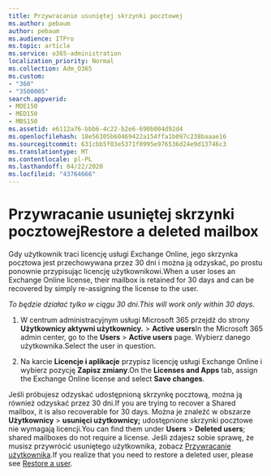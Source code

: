 ```yaml
---
title: Przywracanie usuniętej skrzynki pocztowej
ms.author: pebaum
author: pebaum
ms.audience: ITPro
ms.topic: article
ms.service: o365-administration
localization_priority: Normal
ms.collection: Adm_O365
ms.custom:
- "360"
- "3500005"
search.appverid:
- MOE150
- MED150
- MBS150
ms.assetid: e6112a76-bbb6-4c22-b2e6-690b004d92d4
ms.openlocfilehash: 18e56305b60469422a154ffa1b097c238baaae16
ms.sourcegitcommit: 631cbb5f03e5371f0995e976536d24e9d13746c3
ms.translationtype: MT
ms.contentlocale: pl-PL
ms.lasthandoff: 04/22/2020
ms.locfileid: "43764666"
---
```

# <a name="restore-a-deleted-mailbox"></a><span data-ttu-id="3f2b9-102">Przywracanie usuniętej skrzynki pocztowej</span><span class="sxs-lookup"><span data-stu-id="3f2b9-102">Restore a deleted mailbox</span></span>

<span data-ttu-id="3f2b9-103">Gdy użytkownik traci licencję usługi Exchange Online, jego skrzynka pocztowa jest przechowywana przez 30 dni i można ją odzyskać, po prostu ponownie przypisując licencję użytkownikowi.</span><span class="sxs-lookup"><span data-stu-id="3f2b9-103">When a user loses an Exchange Online license, their mailbox is retained for 30 days and can be recovered by simply re-assigning the license to the user.</span></span>
  
 <span data-ttu-id="3f2b9-104">*To będzie działać tylko w ciągu 30 dni.*</span><span class="sxs-lookup"><span data-stu-id="3f2b9-104">*This will work only within 30 days.*</span></span>  
  
1. <span data-ttu-id="3f2b9-105">W centrum administracyjnym usługi Microsoft 365 przejdź do strony **Użytkownicy aktywni użytkownicy.** \> **Active users**</span><span class="sxs-lookup"><span data-stu-id="3f2b9-105">In the Microsoft 365 admin center, go to the **Users** \> **Active users** page.</span></span> <span data-ttu-id="3f2b9-106">Wybierz danego użytkownika.</span><span class="sxs-lookup"><span data-stu-id="3f2b9-106">Select the user in question.</span></span>

2. <span data-ttu-id="3f2b9-107">Na karcie **Licencje i aplikacje** przypisz licencję usługi Exchange Online i wybierz pozycję **Zapisz zmiany**.</span><span class="sxs-lookup"><span data-stu-id="3f2b9-107">On the **Licenses and Apps** tab, assign the Exchange Online license and select **Save changes**.</span></span>

<span data-ttu-id="3f2b9-108">Jeśli próbujesz odzyskać udostępnioną skrzynkę pocztową, można ją również odzyskać przez 30 dni.</span><span class="sxs-lookup"><span data-stu-id="3f2b9-108">If you are trying to recover a Shared mailbox, it is also recoverable for 30 days.</span></span> <span data-ttu-id="3f2b9-109">Można je znaleźć w obszarze **Użytkownicy** \> **usunięci użytkownicy;** udostępnione skrzynki pocztowe nie wymagają licencji.</span><span class="sxs-lookup"><span data-stu-id="3f2b9-109">You can find them under **Users** \> **Deleted users**; shared mailboxes do not require a license.</span></span> <span data-ttu-id="3f2b9-110">Jeśli zdajesz sobie sprawę, że musisz przywrócić usuniętego użytkownika, zobacz [Przywracanie użytkownika](https://docs.microsoft.com/office365/admin/add-users/restore-user).</span><span class="sxs-lookup"><span data-stu-id="3f2b9-110">If you realize that you need to restore a deleted user, please see [Restore a user](https://docs.microsoft.com/office365/admin/add-users/restore-user).</span></span>
  